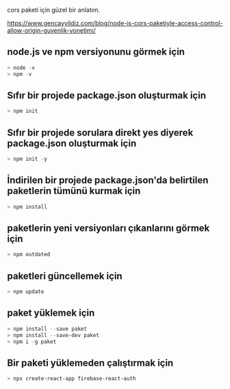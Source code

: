cors paketi için güzel bir anlatım.

https://www.gencayyildiz.com/blog/node-js-cors-paketiyle-access-control-allow-origin-guvenlik-yonetimi/

## node.js ve npm versiyonunu görmek için
```powershell
> node -v
> npm -v
```

## Sıfır bir projede package.json oluşturmak için
```powershell
> npm init
```

## Sıfır bir projede sorulara direkt yes diyerek package.json oluşturmak için
```powershell
> npm init -y
```

## İndirilen bir projede package.json'da belirtilen paketlerin tümünü kurmak için
```powershell
> npm install
```

## paketlerin yeni versiyonları çıkanlarını görmek için
```powershell
> npm outdated
```

## paketleri güncellemek için
```powershell
> npm update
```

## paket yüklemek için
```powershell
> npm install --save paket
> npm install --save-dev paket
> npm i -g paket
```

## Bir paketi yüklemeden çalıştırmak için
```powershell
> npx create-react-app firebase-react-auth
```